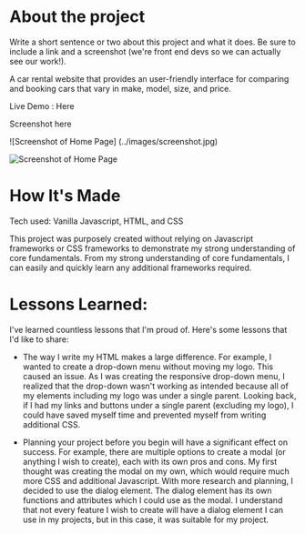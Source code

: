 # About the project
Write a short sentence or two about this project and what it does.
 Be sure to include a link and a screenshot (we're front end devs so we can actually see our work!).

A car rental website that provides an user-friendly interface for comparing and booking cars that vary in make, model, size, and price.

Live Demo : Here

Screenshot here

![Screenshot of Home Page] (../images/screenshot.jpg)

![Screenshot of Home Page](https://github.com/richardvu93/car-rent-all/blob/main/images/screenshot.jpg?raw=true)


# How It's Made
Tech used: Vanilla Javascript, HTML, and CSS

This project was purposely created without relying on Javascript frameworks or CSS frameworks to demonstrate my strong understanding of core fundamentals.
From my strong understanding of core fundamentals, I can easily and quickly learn any additional frameworks required.

# Lessons Learned:
I've learned countless lessons that I'm proud of. Here's some lessons that I'd like to share: 

* The way I write my HTML makes a large difference. For example, I wanted to create a drop-down menu without moving my logo. This caused an issue. As I was creating the responsive drop-down menu, I realized that the drop-down wasn't working as intended because all of my elements including my logo was under a single parent. Looking back, if I had my links and buttons under a single parent (excluding my logo), I could have saved myself time and prevented myself from writing additional CSS.

* Planning your project before you begin will have a significant effect on success. For example, there are multiple options to create a modal (or anything I wish to create), each with its own pros and cons. My first thought was creating the modal on my own, which would require much more CSS and additional Javascript. With more research and planning, I decided to use the dialog element. The dialog element has its own functions and attributes which I could use as the modal. I understand that not every feature I wish to create will have a dialog element I can use in my projects, but in this case, it was suitable for my project.
